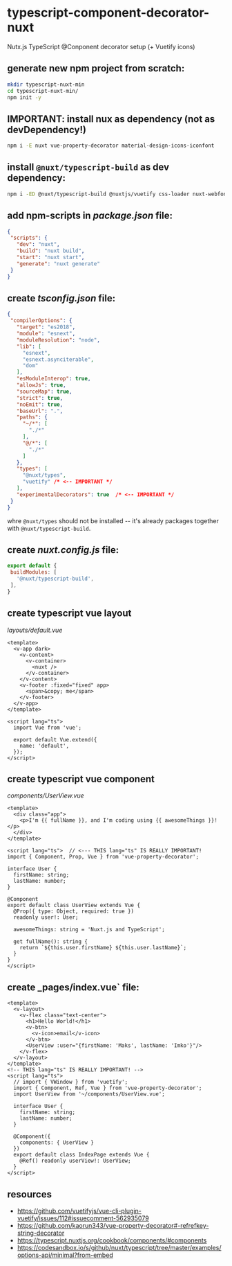 # typescript-component-decorator-nuxt
Nutx.js TypeScript @Conponent decorator setup (+ Vuetify icons)

## generate new npm project from scratch:

```bash
mkdir typescript-nuxt-min
cd typescript-nuxt-min/
npm init -y
```

## IMPORTANT: install nux as dependency (not as devDependency!)
```bash
npm i -E nuxt vue-property-decorator material-design-icons-iconfont
```

## install `@nuxt/typescript-build` as dev dependency:

```bash
npm i -ED @nuxt/typescript-build @nuxtjs/vuetify css-loader nuxt-webfontloader svg-loader
```

## add npm-scripts in _package.json_ file:

```json
{
 "scripts": {
   "dev": "nuxt",
   "build": "nuxt build",
   "start": "nuxt start",
   "generate": "nuxt generate"
 }
}
```

## create _tsconfig.json_ file:

```json
{
 "compilerOptions": {
   "target": "es2018",
   "module": "esnext",
   "moduleResolution": "node",
   "lib": [
     "esnext",
     "esnext.asynciterable",
     "dom"
   ],
   "esModuleInterop": true,
   "allowJs": true,
   "sourceMap": true,
   "strict": true,
   "noEmit": true,
   "baseUrl": ".",
   "paths": {
     "~/*": [
       "./*"
     ],
     "@/*": [
       "./*"
     ]
   },
   "types": [
     "@nuxt/types",
     "vuetify" /* <-- IMPORTANT */
   ],
   "experimentalDecorators": true  /* <-- IMPORTANT */
 }
}
```

whre `@nuxt/types` should not be installed -- it's already packages together with `@nuxt/typescript-build`.

## create _nuxt.config.js_ file:

```js
export default {
 buildModules: [
   '@nuxt/typescript-build',
 ],
}
```

## create typescript vue layout

_layouts/default.vue_

```vue
<template>
  <v-app dark>
    <v-content>
      <v-container>
        <nuxt />
      </v-container>
    </v-content>
    <v-footer :fixed="fixed" app>
      <span>&copy; me</span>
    </v-footer>
  </v-app>
</template>

<script lang="ts">
  import Vue from 'vue';

  export default Vue.extend({
    name: 'default',
  });
</script>
```

## create typescript vue component

_components/UserView.vue_

```vue
<template>
  <div class="app">
    <p>I'm {{ fullName }}, and I'm coding using {{ awesomeThings }}!</p>
  </div>
</template>

<script lang="ts">  // <--- THIS lang="ts" IS REALLY IMPORTANT!
import { Component, Prop, Vue } from 'vue-property-decorator';

interface User {
  firstName: string;
  lastName: number;
}

@Component
export default class UserView extends Vue {
  @Prop({ type: Object, required: true })
  readonly user!: User;

  awesomeThings: string = 'Nuxt.js and TypeScript';

  get fullName(): string {
    return `${this.user.firstName} ${this.user.lastName}`;
  }
}
</script>
```

## create _pages/index.vue` file:

```vue
<template>
  <v-layout>
    <v-flex class="text-center">
      <h1>Hello World!</h1>
      <v-btn>
        <v-icon>email</v-icon>
      </v-btn>
      <UserView :user="{firstName: 'Maks', lastName: 'Imko'}"/>
    </v-flex>
  </v-layout>
</template>
<!-- THIS lang="ts" IS REALLY IMPORTANT! -->
<script lang="ts">
  // import { VWindow } from 'vuetify';
  import { Component, Ref, Vue } from 'vue-property-decorator';
  import UserView from '~/components/UserView.vue';

  interface User {
    firstName: string;
    lastName: number;
  }

  @Component({
    components: { UserView }
  })
  export default class IndexPage extends Vue {
    @Ref() readonly userView!: UserView;
  }
</script>
```

## resources

* https://github.com/vuetifyjs/vue-cli-plugin-vuetify/issues/112#issuecomment-562935079
* https://github.com/kaorun343/vue-property-decorator#-refrefkey-string-decorator
* https://typescript.nuxtjs.org/cookbook/components/#components
* https://codesandbox.io/s/github/nuxt/typescript/tree/master/examples/options-api/minimal?from-embed
